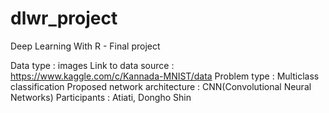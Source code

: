 # dlwr_project

Deep Learning With R - Final project
  
  Data type : images
  Link to data source : https://www.kaggle.com/c/Kannada-MNIST/data
  Problem type : Multiclass classification
  Proposed network architecture : CNN(Convolutional Neural Networks)
	Participants : Atiati, Dongho Shin
 
